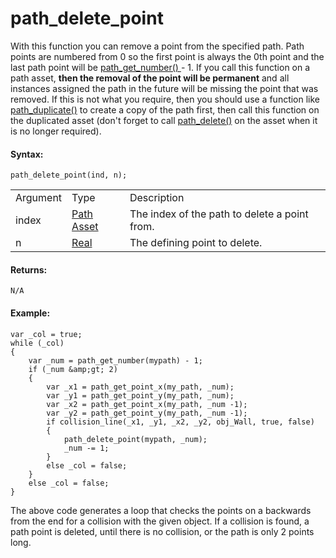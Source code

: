 # path_delete_point

With this function you can remove a point from the specified path. Path
points are numbered from 0 so the first point is always the 0th point
and the last path point will be [ path_get_number()
](../path_get_number) - 1. If you call this function on a path
asset, **then the removal of the point will be permanent** and all
instances assigned the path in the future will be missing the point that
was removed. If this is not what you require, then you should use a
function like [path_duplicate()](path_duplicate) to create a copy of
the path first, then call this function on the duplicated asset (don't
forget to call [path_delete()](path_delete) on the asset when it is
no longer required).

#### Syntax:

``` gml
path_delete_point(ind, n);
```

|          |                                                                            |                                               |
|----------|----------------------------------------------------------------------------|-----------------------------------------------|
| Argument | Type                                                                       | Description                                   |
| index    |  [Path Asset](../../../../../../The_Asset_Editors/Paths)               | The index of the path to delete a point from. |
| n        |  [Real](../../../../../../GameMaker_Language/GML_Overview/Data_Types)  | The defining point to delete.                 |

#### Returns:

``` gml
N/A
```

#### Example:

``` gml
var _col = true;
while (_col)
{
    var _num = path_get_number(mypath) - 1;
    if (_num &amp;gt; 2)
    {
        var _x1 = path_get_point_x(my_path, _num);
        var _y1 = path_get_point_y(my_path, _num);
        var _x2 = path_get_point_x(my_path, _num -1);
        var _y2 = path_get_point_y(my_path, _num -1);
        if collision_line(_x1, _y1, _x2, _y2, obj_Wall, true, false)
        {
            path_delete_point(mypath, _num);
            _num -= 1;
        }
        else _col = false;
    }
    else _col = false;
}
```

The above code generates a loop that checks the points on a backwards
from the end for a collision with the given object. If a collision is
found, a path point is deleted, until there is no collision, or the path
is only 2 points long.
